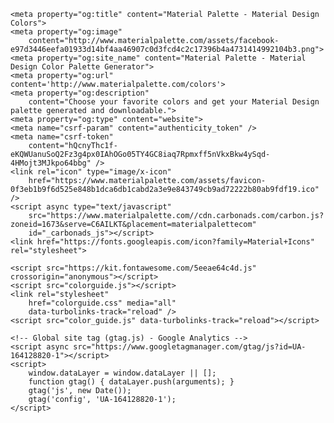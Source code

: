 <!DOCTYPE html>
<html>

<head>
    <title>Material Design Colors - Material Palette</title>
    <meta charset="utf-8">
    <meta http-equiv="Content-type" content="text/html; charset=UTF-8">
    <meta name="viewport" content="width=device-width, initial-scale=1.0">
    <meta name="description"
        content="Choose your favorite colors and get your Material Design palette generated and downloadable.">

    <meta property="og:title" content="Material Palette - Material Design Colors">
    <meta property="og:image"
        content="http://www.materialpalette.com/assets/facebook-e97d3446eefa01933d14bf4aa46907c0d3fcd4c2c17396b4a4731414992104b3.png">
    <meta property="og:site_name" content="Material Palette - Material Design Color Palette Generator">
    <meta property="og:url" content='http://www.materialpalette.com/colors'>
    <meta property="og:description"
        content="Choose your favorite colors and get your Material Design palette generated and downloadable.">
    <meta property="og:type" content="website">
    <meta name="csrf-param" content="authenticity_token" />
    <meta name="csrf-token"
        content="hQcnyThc1f-eKQWUanuSoQ2Fz3g4px0IAhOGo05TY4GC8iaq7Rpmxff5nVkxBkw4ySqd-4HMojt3MJkpo64bbg" />
    <link rel="icon" type="image/x-icon"
        href="https://www.materialpalette.com/assets/favicon-0f3eb1b9f6d525e848b1dca6db1cabd2a3e9e843749cb9ad72222b80ab9fdf19.ico" />
    <script async type="text/javascript"
        src="https://www.materialpalette.com//cdn.carbonads.com/carbon.js?zoneid=1673&serve=C6AILKT&placement=materialpalettecom"
        id="_carbonads_js"></script>
    <link href="https://fonts.googleapis.com/icon?family=Material+Icons" rel="stylesheet">

    <script src="https://kit.fontawesome.com/5eeae64c4d.js" crossorigin="anonymous"></script>
    <script src="colorguide.js"></script>
    <link rel="stylesheet"
        href="colorguide.css" media="all"
        data-turbolinks-track="reload" />
    <script src="color_guide.js" data-turbolinks-track="reload"></script>

    <!-- Global site tag (gtag.js) - Google Analytics -->
    <script async src="https://www.googletagmanager.com/gtag/js?id=UA-164128820-1"></script>
    <script>
        window.dataLayer = window.dataLayer || [];
        function gtag() { dataLayer.push(arguments); }
        gtag('js', new Date());
        gtag('config', 'UA-164128820-1');
    </script>
</head>

<body>
    <style>
        .palette-share__menu li.active a,
        .palette-share__menu li:hover a {
            background: #81c784;

        }
    </style>
    <div class="palette-menu clearfix">
        <h1>
            <a href="/">
                <span style="color: #81c784">material design</span> <span style="color: #ffd54f">colors</span>
            </a>
        </h1>
        <div class="palette-share__menu">
            <ul>
                <li class="">
                    <a href="/">palettes</a>
                </li>
                <li class="">
                    <a href="/icons">icons</a>
                </li>
                <li class="active">
                    <a href="/colors">colors</a>
                </li>
            </ul>
        </div>
        <div class="right-section">
            <a class="uplabs-link" href="https://www.uplabs.com/" target="_blank">
                <div class="tada animated">
                    <img id="uplabs-logo" src="/img/uplabs.jpg" alt="uplabs-logo" />
                    <span>More awesome designs on UpLabs</span>
                    <i class="fas fa-arrow-right"></i>
                </div>
            </a>
            <a class="shecodes-link" href="https://www.shecodes.io/" target="_blank">
                <div class="tada animated">
                    <img src="/img/shecodes.png" alt="shecodes-logo" />
                    <span>Learn to code with SheCodes</span>

                    <i class="fas fa-arrow-right"></i>
                </div>
            </a>
        </div>
    </div>
   
    <div class="content">
        <div class="colors">
            <div data-react-class="Colors"
                data-react-props="{&quot;colors&quot;:[{&quot;name&quot;:&quot;red&quot;,&quot;key&quot;:&quot;red&quot;,&quot;android&quot;:&quot;red&quot;,&quot;default&quot;:{&quot;strength&quot;:500,&quot;hex&quot;:&quot;#f44336&quot;,&quot;contrast&quot;:&quot;white&quot;},&quot;shades&quot;:[{&quot;strength&quot;:50,&quot;hex&quot;:&quot;#ffebee&quot;,&quot;contrast&quot;:&quot;black&quot;},{&quot;strength&quot;:100,&quot;hex&quot;:&quot;#ffcdd2&quot;,&quot;contrast&quot;:&quot;black&quot;},{&quot;strength&quot;:200,&quot;hex&quot;:&quot;#ef9a9a&quot;,&quot;contrast&quot;:&quot;black&quot;},{&quot;strength&quot;:300,&quot;hex&quot;:&quot;#e57373&quot;,&quot;contrast&quot;:&quot;black&quot;},{&quot;strength&quot;:400,&quot;hex&quot;:&quot;#ef5350&quot;,&quot;contrast&quot;:&quot;black&quot;},{&quot;strength&quot;:500,&quot;hex&quot;:&quot;#f44336&quot;,&quot;contrast&quot;:&quot;white&quot;},{&quot;strength&quot;:600,&quot;hex&quot;:&quot;#e53935&quot;,&quot;contrast&quot;:&quot;white&quot;},{&quot;strength&quot;:700,&quot;hex&quot;:&quot;#d32f2f&quot;,&quot;contrast&quot;:&quot;white&quot;},{&quot;strength&quot;:800,&quot;hex&quot;:&quot;#c62828&quot;,&quot;contrast&quot;:&quot;white&quot;},{&quot;strength&quot;:900,&quot;hex&quot;:&quot;#b71c1c&quot;,&quot;contrast&quot;:&quot;white&quot;},{&quot;strength&quot;:&quot;A100&quot;,&quot;hex&quot;:&quot;#ff8a80&quot;,&quot;contrast&quot;:&quot;black&quot;},{&quot;strength&quot;:&quot;A200&quot;,&quot;hex&quot;:&quot;#ff5252&quot;,&quot;contrast&quot;:&quot;white&quot;},{&quot;strength&quot;:&quot;A400&quot;,&quot;hex&quot;:&quot;#ff1744&quot;,&quot;contrast&quot;:&quot;white&quot;},{&quot;strength&quot;:&quot;A700&quot;,&quot;hex&quot;:&quot;#d50000&quot;,&quot;contrast&quot;:&quot;white&quot;}]},{&quot;name&quot;:&quot;pink&quot;,&quot;key&quot;:&quot;pink&quot;,&quot;android&quot;:&quot;pink&quot;,&quot;default&quot;:{&quot;strength&quot;:500,&quot;hex&quot;:&quot;#e91e63&quot;,&quot;contrast&quot;:&quot;white&quot;},&quot;shades&quot;:[{&quot;strength&quot;:50,&quot;hex&quot;:&quot;#fce4ec&quot;,&quot;contrast&quot;:&quot;black&quot;},{&quot;strength&quot;:100,&quot;hex&quot;:&quot;#f8bbd0&quot;,&quot;contrast&quot;:&quot;black&quot;},{&quot;strength&quot;:200,&quot;hex&quot;:&quot;#f48fb1&quot;,&quot;contrast&quot;:&quot;black&quot;},{&quot;strength&quot;:300,&quot;hex&quot;:&quot;#f06292&quot;,&quot;contrast&quot;:&quot;black&quot;},{&quot;strength&quot;:400,&quot;hex&quot;:&quot;#ec407a&quot;,&quot;contrast&quot;:&quot;black&quot;},{&quot;strength&quot;:500,&quot;hex&quot;:&quot;#e91e63&quot;,&quot;contrast&quot;:&quot;white&quot;},{&quot;strength&quot;:600,&quot;hex&quot;:&quot;#d81b60&quot;,&quot;contrast&quot;:&quot;white&quot;},{&quot;strength&quot;:700,&quot;hex&quot;:&quot;#c2185b&quot;,&quot;contrast&quot;:&quot;white&quot;},{&quot;strength&quot;:800,&quot;hex&quot;:&quot;#ad1457&quot;,&quot;contrast&quot;:&quot;white&quot;},{&quot;strength&quot;:900,&quot;hex&quot;:&quot;#880e4f&quot;,&quot;contrast&quot;:&quot;white&quot;},{&quot;strength&quot;:&quot;A100&quot;,&quot;hex&quot;:&quot;#ff80ab&quot;,&quot;contrast&quot;:&quot;black&quot;},{&quot;strength&quot;:&quot;A200&quot;,&quot;hex&quot;:&quot;#ff4081&quot;,&quot;contrast&quot;:&quot;white&quot;},{&quot;strength&quot;:&quot;A400&quot;,&quot;hex&quot;:&quot;#f50057&quot;,&quot;contrast&quot;:&quot;white&quot;},{&quot;strength&quot;:&quot;A700&quot;,&quot;hex&quot;:&quot;#c51162&quot;,&quot;contrast&quot;:&quot;white&quot;}]},{&quot;name&quot;:&quot;purple&quot;,&quot;key&quot;:&quot;purple&quot;,&quot;android&quot;:&quot;purple&quot;,&quot;default&quot;:{&quot;strength&quot;:500,&quot;hex&quot;:&quot;#9c27b0&quot;,&quot;contrast&quot;:&quot;white&quot;},&quot;shades&quot;:[{&quot;strength&quot;:50,&quot;hex&quot;:&quot;#f3e5f5&quot;,&quot;contrast&quot;:&quot;black&quot;},{&quot;strength&quot;:100,&quot;hex&quot;:&quot;#e1bee7&quot;,&quot;contrast&quot;:&quot;black&quot;},{&quot;strength&quot;:200,&quot;hex&quot;:&quot;#ce93d8&quot;,&quot;contrast&quot;:&quot;black&quot;},{&quot;strength&quot;:300,&quot;hex&quot;:&quot;#ba68c8&quot;,&quot;contrast&quot;:&quot;white&quot;},{&quot;strength&quot;:400,&quot;hex&quot;:&quot;#ab47bc&quot;,&quot;contrast&quot;:&quot;white&quot;},{&quot;strength&quot;:500,&quot;hex&quot;:&quot;#9c27b0&quot;,&quot;contrast&quot;:&quot;white&quot;},{&quot;strength&quot;:600,&quot;hex&quot;:&quot;#8e24aa&quot;,&quot;contrast&quot;:&quot;white&quot;},{&quot;strength&quot;:700,&quot;hex&quot;:&quot;#7b1fa2&quot;,&quot;contrast&quot;:&quot;white&quot;},{&quot;strength&quot;:800,&quot;hex&quot;:&quot;#6a1b9a&quot;,&quot;contrast&quot;:&quot;white&quot;},{&quot;strength&quot;:900,&quot;hex&quot;:&quot;#4a148c&quot;,&quot;contrast&quot;:&quot;white&quot;},{&quot;strength&quot;:&quot;A100&quot;,&quot;hex&quot;:&quot;#ea80fc&quot;,&quot;contrast&quot;:&quot;black&quot;},{&quot;strength&quot;:&quot;A200&quot;,&quot;hex&quot;:&quot;#e040fb&quot;,&quot;contrast&quot;:&quot;white&quot;},{&quot;strength&quot;:&quot;A400&quot;,&quot;hex&quot;:&quot;#d500f9&quot;,&quot;contrast&quot;:&quot;white&quot;},{&quot;strength&quot;:&quot;A700&quot;,&quot;hex&quot;:&quot;#aa00ff&quot;,&quot;contrast&quot;:&quot;white&quot;}]},{&quot;name&quot;:&quot;deep purple&quot;,&quot;key&quot;:&quot;deep-purple&quot;,&quot;android&quot;:&quot;deep_purple&quot;,&quot;default&quot;:{&quot;strength&quot;:500,&quot;hex&quot;:&quot;#673ab7&quot;,&quot;contrast&quot;:&quot;white&quot;},&quot;shades&quot;:[{&quot;strength&quot;:50,&quot;hex&quot;:&quot;#ede7f6&quot;,&quot;contrast&quot;:&quot;black&quot;},{&quot;strength&quot;:100,&quot;hex&quot;:&quot;#d1c4e9&quot;,&quot;contrast&quot;:&quot;black&quot;},{&quot;strength&quot;:200,&quot;hex&quot;:&quot;#b39ddb&quot;,&quot;contrast&quot;:&quot;black&quot;},{&quot;strength&quot;:300,&quot;hex&quot;:&quot;#9575cd&quot;,&quot;contrast&quot;:&quot;white&quot;},{&quot;strength&quot;:400,&quot;hex&quot;:&quot;#7e57c2&quot;,&quot;contrast&quot;:&quot;white&quot;},{&quot;strength&quot;:500,&quot;hex&quot;:&quot;#673ab7&quot;,&quot;contrast&quot;:&quot;white&quot;},{&quot;strength&quot;:600,&quot;hex&quot;:&quot;#5e35b1&quot;,&quot;contrast&quot;:&quot;white&quot;},{&quot;strength&quot;:700,&quot;hex&quot;:&quot;#512da8&quot;,&quot;contrast&quot;:&quot;white&quot;},{&quot;strength&quot;:800,&quot;hex&quot;:&quot;#4527a0&quot;,&quot;contrast&quot;:&quot;white&quot;},{&quot;strength&quot;:900,&quot;hex&quot;:&quot;#311b92&quot;,&quot;contrast&quot;:&quot;white&quot;},{&quot;strength&quot;:&quot;A100&quot;,&quot;hex&quot;:&quot;#b388ff&quot;,&quot;contrast&quot;:&quot;black&quot;},{&quot;strength&quot;:&quot;A200&quot;,&quot;hex&quot;:&quot;#7c4dff&quot;,&quot;contrast&quot;:&quot;white&quot;},{&quot;strength&quot;:&quot;A400&quot;,&quot;hex&quot;:&quot;#651fff&quot;,&quot;contrast&quot;:&quot;white&quot;},{&quot;strength&quot;:&quot;A700&quot;,&quot;hex&quot;:&quot;#6200ea&quot;,&quot;contrast&quot;:&quot;white&quot;}]},{&quot;name&quot;:&quot;indigo&quot;,&quot;key&quot;:&quot;indigo&quot;,&quot;android&quot;:&quot;indigo&quot;,&quot;default&quot;:{&quot;strength&quot;:500,&quot;hex&quot;:&quot;#3f51b5&quot;,&quot;contrast&quot;:&quot;white&quot;},&quot;shades&quot;:[{&quot;strength&quot;:50,&quot;hex&quot;:&quot;#e8eaf6&quot;,&quot;contrast&quot;:&quot;black&quot;},{&quot;strength&quot;:100,&quot;hex&quot;:&quot;#c5cae9&quot;,&quot;contrast&quot;:&quot;black&quot;},{&quot;strength&quot;:200,&quot;hex&quot;:&quot;#9fa8da&quot;,&quot;contrast&quot;:&quot;black&quot;},{&quot;strength&quot;:300,&quot;hex&quot;:&quot;#7986cb&quot;,&quot;contrast&quot;:&quot;white&quot;},{&quot;strength&quot;:400,&quot;hex&quot;:&quot;#5c6bc0&quot;,&quot;contrast&quot;:&quot;white&quot;},{&quot;strength&quot;:500,&quot;hex&quot;:&quot;#3f51b5&quot;,&quot;contrast&quot;:&quot;white&quot;},{&quot;strength&quot;:600,&quot;hex&quot;:&quot;#3949ab&quot;,&quot;contrast&quot;:&quot;white&quot;},{&quot;strength&quot;:700,&quot;hex&quot;:&quot;#303f9f&quot;,&quot;contrast&quot;:&quot;white&quot;},{&quot;strength&quot;:800,&quot;hex&quot;:&quot;#283593&quot;,&quot;contrast&quot;:&quot;white&quot;},{&quot;strength&quot;:900,&quot;hex&quot;:&quot;#1a237e&quot;,&quot;contrast&quot;:&quot;white&quot;},{&quot;strength&quot;:&quot;A100&quot;,&quot;hex&quot;:&quot;#8c9eff&quot;,&quot;contrast&quot;:&quot;black&quot;},{&quot;strength&quot;:&quot;A200&quot;,&quot;hex&quot;:&quot;#536dfe&quot;,&quot;contrast&quot;:&quot;white&quot;},{&quot;strength&quot;:&quot;A400&quot;,&quot;hex&quot;:&quot;#3d5afe&quot;,&quot;contrast&quot;:&quot;white&quot;},{&quot;strength&quot;:&quot;A700&quot;,&quot;hex&quot;:&quot;#304ffe&quot;,&quot;contrast&quot;:&quot;white&quot;}]},{&quot;name&quot;:&quot;blue&quot;,&quot;key&quot;:&quot;blue&quot;,&quot;android&quot;:&quot;blue&quot;,&quot;default&quot;:{&quot;strength&quot;:500,&quot;hex&quot;:&quot;#2196f3&quot;,&quot;contrast&quot;:&quot;white&quot;},&quot;shades&quot;:[{&quot;strength&quot;:50,&quot;hex&quot;:&quot;#e3f2fd&quot;,&quot;contrast&quot;:&quot;black&quot;},{&quot;strength&quot;:100,&quot;hex&quot;:&quot;#bbdefb&quot;,&quot;contrast&quot;:&quot;black&quot;},{&quot;strength&quot;:200,&quot;hex&quot;:&quot;#90caf9&quot;,&quot;contrast&quot;:&quot;black&quot;},{&quot;strength&quot;:300,&quot;hex&quot;:&quot;#64b5f6&quot;,&quot;contrast&quot;:&quot;black&quot;},{&quot;strength&quot;:400,&quot;hex&quot;:&quot;#42a5f5&quot;,&quot;contrast&quot;:&quot;black&quot;},{&quot;strength&quot;:500,&quot;hex&quot;:&quot;#2196f3&quot;,&quot;contrast&quot;:&quot;white&quot;},{&quot;strength&quot;:600,&quot;hex&quot;:&quot;#1e88e5&quot;,&quot;contrast&quot;:&quot;white&quot;},{&quot;strength&quot;:700,&quot;hex&quot;:&quot;#1976d2&quot;,&quot;contrast&quot;:&quot;white&quot;},{&quot;strength&quot;:800,&quot;hex&quot;:&quot;#1565c0&quot;,&quot;contrast&quot;:&quot;white&quot;},{&quot;strength&quot;:900,&quot;hex&quot;:&quot;#0d47a1&quot;,&quot;contrast&quot;:&quot;white&quot;},{&quot;strength&quot;:&quot;A100&quot;,&quot;hex&quot;:&quot;#82b1ff&quot;,&quot;contrast&quot;:&quot;black&quot;},{&quot;strength&quot;:&quot;A200&quot;,&quot;hex&quot;:&quot;#448aff&quot;,&quot;contrast&quot;:&quot;white&quot;},{&quot;strength&quot;:&quot;A400&quot;,&quot;hex&quot;:&quot;#2979ff&quot;,&quot;contrast&quot;:&quot;white&quot;},{&quot;strength&quot;:&quot;A700&quot;,&quot;hex&quot;:&quot;#2962ff&quot;,&quot;contrast&quot;:&quot;white&quot;}]},{&quot;name&quot;:&quot;light blue&quot;,&quot;key&quot;:&quot;light-blue&quot;,&quot;android&quot;:&quot;light_blue&quot;,&quot;default&quot;:{&quot;strength&quot;:500,&quot;hex&quot;:&quot;#03a9f4&quot;,&quot;contrast&quot;:&quot;white&quot;},&quot;shades&quot;:[{&quot;strength&quot;:50,&quot;hex&quot;:&quot;#e1f5fe&quot;,&quot;contrast&quot;:&quot;black&quot;},{&quot;strength&quot;:100,&quot;hex&quot;:&quot;#b3e5fc&quot;,&quot;contrast&quot;:&quot;black&quot;},{&quot;strength&quot;:200,&quot;hex&quot;:&quot;#81d4fa&quot;,&quot;contrast&quot;:&quot;black&quot;},{&quot;strength&quot;:300,&quot;hex&quot;:&quot;#4fc3f7&quot;,&quot;contrast&quot;:&quot;black&quot;},{&quot;strength&quot;:400,&quot;hex&quot;:&quot;#29b6f6&quot;,&quot;contrast&quot;:&quot;black&quot;},{&quot;strength&quot;:500,&quot;hex&quot;:&quot;#03a9f4&quot;,&quot;contrast&quot;:&quot;white&quot;},{&quot;strength&quot;:600,&quot;hex&quot;:&quot;#039be5&quot;,&quot;contrast&quot;:&quot;white&quot;},{&quot;strength&quot;:700,&quot;hex&quot;:&quot;#0288d1&quot;,&quot;contrast&quot;:&quot;white&quot;},{&quot;strength&quot;:800,&quot;hex&quot;:&quot;#0277bd&quot;,&quot;contrast&quot;:&quot;white&quot;},{&quot;strength&quot;:900,&quot;hex&quot;:&quot;#01579b&quot;,&quot;contrast&quot;:&quot;white&quot;},{&quot;strength&quot;:&quot;A100&quot;,&quot;hex&quot;:&quot;#80d8ff&quot;,&quot;contrast&quot;:&quot;black&quot;},{&quot;strength&quot;:&quot;A200&quot;,&quot;hex&quot;:&quot;#40c4ff&quot;,&quot;contrast&quot;:&quot;black&quot;},{&quot;strength&quot;:&quot;A400&quot;,&quot;hex&quot;:&quot;#00b0ff&quot;,&quot;contrast&quot;:&quot;black&quot;},{&quot;strength&quot;:&quot;A700&quot;,&quot;hex&quot;:&quot;#0091ea&quot;,&quot;contrast&quot;:&quot;white&quot;}]},{&quot;name&quot;:&quot;cyan&quot;,&quot;key&quot;:&quot;cyan&quot;,&quot;android&quot;:&quot;cyan&quot;,&quot;default&quot;:{&quot;strength&quot;:500,&quot;hex&quot;:&quot;#00bcd4&quot;,&quot;contrast&quot;:&quot;white&quot;},&quot;shades&quot;:[{&quot;strength&quot;:50,&quot;hex&quot;:&quot;#e0f7fa&quot;,&quot;contrast&quot;:&quot;black&quot;},{&quot;strength&quot;:100,&quot;hex&quot;:&quot;#b2ebf2&quot;,&quot;contrast&quot;:&quot;black&quot;},{&quot;strength&quot;:200,&quot;hex&quot;:&quot;#80deea&quot;,&quot;contrast&quot;:&quot;black&quot;},{&quot;strength&quot;:300,&quot;hex&quot;:&quot;#4dd0e1&quot;,&quot;contrast&quot;:&quot;black&quot;},{&quot;strength&quot;:400,&quot;hex&quot;:&quot;#26c6da&quot;,&quot;contrast&quot;:&quot;black&quot;},{&quot;strength&quot;:500,&quot;hex&quot;:&quot;#00bcd4&quot;,&quot;contrast&quot;:&quot;white&quot;},{&quot;strength&quot;:600,&quot;hex&quot;:&quot;#00acc1&quot;,&quot;contrast&quot;:&quot;white&quot;},{&quot;strength&quot;:700,&quot;hex&quot;:&quot;#0097a7&quot;,&quot;contrast&quot;:&quot;white&quot;},{&quot;strength&quot;:800,&quot;hex&quot;:&quot;#00838f&quot;,&quot;contrast&quot;:&quot;white&quot;},{&quot;strength&quot;:900,&quot;hex&quot;:&quot;#006064&quot;,&quot;contrast&quot;:&quot;white&quot;},{&quot;strength&quot;:&quot;A100&quot;,&quot;hex&quot;:&quot;#84ffff&quot;,&quot;contrast&quot;:&quot;black&quot;},{&quot;strength&quot;:&quot;A200&quot;,&quot;hex&quot;:&quot;#18ffff&quot;,&quot;contrast&quot;:&quot;black&quot;},{&quot;strength&quot;:&quot;A400&quot;,&quot;hex&quot;:&quot;#00e5ff&quot;,&quot;contrast&quot;:&quot;black&quot;},{&quot;strength&quot;:&quot;A700&quot;,&quot;hex&quot;:&quot;#00b8d4&quot;,&quot;contrast&quot;:&quot;black&quot;}]},{&quot;name&quot;:&quot;teal&quot;,&quot;key&quot;:&quot;teal&quot;,&quot;android&quot;:&quot;teal&quot;,&quot;default&quot;:{&quot;strength&quot;:500,&quot;hex&quot;:&quot;#009688&quot;,&quot;contrast&quot;:&quot;white&quot;},&quot;shades&quot;:[{&quot;strength&quot;:50,&quot;hex&quot;:&quot;#e0f2f1&quot;,&quot;contrast&quot;:&quot;black&quot;},{&quot;strength&quot;:100,&quot;hex&quot;:&quot;#b2dfdb&quot;,&quot;contrast&quot;:&quot;black&quot;},{&quot;strength&quot;:200,&quot;hex&quot;:&quot;#80cbc4&quot;,&quot;contrast&quot;:&quot;black&quot;},{&quot;strength&quot;:300,&quot;hex&quot;:&quot;#4db6ac&quot;,&quot;contrast&quot;:&quot;black&quot;},{&quot;strength&quot;:400,&quot;hex&quot;:&quot;#26a69a&quot;,&quot;contrast&quot;:&quot;black&quot;},{&quot;strength&quot;:500,&quot;hex&quot;:&quot;#009688&quot;,&quot;contrast&quot;:&quot;white&quot;},{&quot;strength&quot;:600,&quot;hex&quot;:&quot;#00897b&quot;,&quot;contrast&quot;:&quot;white&quot;},{&quot;strength&quot;:700,&quot;hex&quot;:&quot;#00796b&quot;,&quot;contrast&quot;:&quot;white&quot;},{&quot;strength&quot;:800,&quot;hex&quot;:&quot;#00695c&quot;,&quot;contrast&quot;:&quot;white&quot;},{&quot;strength&quot;:900,&quot;hex&quot;:&quot;#004d40&quot;,&quot;contrast&quot;:&quot;white&quot;},{&quot;strength&quot;:&quot;A100&quot;,&quot;hex&quot;:&quot;#a7ffeb&quot;,&quot;contrast&quot;:&quot;black&quot;},{&quot;strength&quot;:&quot;A200&quot;,&quot;hex&quot;:&quot;#64ffda&quot;,&quot;contrast&quot;:&quot;black&quot;},{&quot;strength&quot;:&quot;A400&quot;,&quot;hex&quot;:&quot;#1de9b6&quot;,&quot;contrast&quot;:&quot;black&quot;},{&quot;strength&quot;:&quot;A700&quot;,&quot;hex&quot;:&quot;#00bfa5&quot;,&quot;contrast&quot;:&quot;black&quot;}]},{&quot;name&quot;:&quot;green&quot;,&quot;key&quot;:&quot;green&quot;,&quot;android&quot;:&quot;green&quot;,&quot;default&quot;:{&quot;strength&quot;:500,&quot;hex&quot;:&quot;#4caf50&quot;,&quot;contrast&quot;:&quot;white&quot;},&quot;shades&quot;:[{&quot;strength&quot;:50,&quot;hex&quot;:&quot;#e8f5e9&quot;,&quot;contrast&quot;:&quot;black&quot;},{&quot;strength&quot;:100,&quot;hex&quot;:&quot;#c8e6c9&quot;,&quot;contrast&quot;:&quot;black&quot;},{&quot;strength&quot;:200,&quot;hex&quot;:&quot;#a5d6a7&quot;,&quot;contrast&quot;:&quot;black&quot;},{&quot;strength&quot;:300,&quot;hex&quot;:&quot;#81c784&quot;,&quot;contrast&quot;:&quot;black&quot;},{&quot;strength&quot;:400,&quot;hex&quot;:&quot;#66bb6a&quot;,&quot;contrast&quot;:&quot;black&quot;},{&quot;strength&quot;:500,&quot;hex&quot;:&quot;#4caf50&quot;,&quot;contrast&quot;:&quot;white&quot;},{&quot;strength&quot;:600,&quot;hex&quot;:&quot;#43a047&quot;,&quot;contrast&quot;:&quot;white&quot;},{&quot;strength&quot;:700,&quot;hex&quot;:&quot;#388e3c&quot;,&quot;contrast&quot;:&quot;white&quot;},{&quot;strength&quot;:800,&quot;hex&quot;:&quot;#2e7d32&quot;,&quot;contrast&quot;:&quot;white&quot;},{&quot;strength&quot;:900,&quot;hex&quot;:&quot;#1b5e20&quot;,&quot;contrast&quot;:&quot;white&quot;},{&quot;strength&quot;:&quot;A100&quot;,&quot;hex&quot;:&quot;#b9f6ca&quot;,&quot;contrast&quot;:&quot;black&quot;},{&quot;strength&quot;:&quot;A200&quot;,&quot;hex&quot;:&quot;#69f0ae&quot;,&quot;contrast&quot;:&quot;black&quot;},{&quot;strength&quot;:&quot;A400&quot;,&quot;hex&quot;:&quot;#00e676&quot;,&quot;contrast&quot;:&quot;black&quot;},{&quot;strength&quot;:&quot;A700&quot;,&quot;hex&quot;:&quot;#00c853&quot;,&quot;contrast&quot;:&quot;black&quot;}]},{&quot;name&quot;:&quot;light green&quot;,&quot;key&quot;:&quot;light-green&quot;,&quot;android&quot;:&quot;light_green&quot;,&quot;default&quot;:{&quot;strength&quot;:500,&quot;hex&quot;:&quot;#8bc34a&quot;,&quot;contrast&quot;:&quot;black&quot;},&quot;shades&quot;:[{&quot;strength&quot;:50,&quot;hex&quot;:&quot;#f1f8e9&quot;,&quot;contrast&quot;:&quot;black&quot;},{&quot;strength&quot;:100,&quot;hex&quot;:&quot;#dcedc8&quot;,&quot;contrast&quot;:&quot;black&quot;},{&quot;strength&quot;:200,&quot;hex&quot;:&quot;#c5e1a5&quot;,&quot;contrast&quot;:&quot;black&quot;},{&quot;strength&quot;:300,&quot;hex&quot;:&quot;#aed581&quot;,&quot;contrast&quot;:&quot;black&quot;},{&quot;strength&quot;:400,&quot;hex&quot;:&quot;#9ccc65&quot;,&quot;contrast&quot;:&quot;black&quot;},{&quot;strength&quot;:500,&quot;hex&quot;:&quot;#8bc34a&quot;,&quot;contrast&quot;:&quot;black&quot;},{&quot;strength&quot;:600,&quot;hex&quot;:&quot;#7cb342&quot;,&quot;contrast&quot;:&quot;black&quot;},{&quot;strength&quot;:700,&quot;hex&quot;:&quot;#689f38&quot;,&quot;contrast&quot;:&quot;black&quot;},{&quot;strength&quot;:800,&quot;hex&quot;:&quot;#558b2f&quot;,&quot;contrast&quot;:&quot;white&quot;},{&quot;strength&quot;:900,&quot;hex&quot;:&quot;#33691e&quot;,&quot;contrast&quot;:&quot;white&quot;},{&quot;strength&quot;:&quot;A100&quot;,&quot;hex&quot;:&quot;#ccff90&quot;,&quot;contrast&quot;:&quot;black&quot;},{&quot;strength&quot;:&quot;A200&quot;,&quot;hex&quot;:&quot;#b2ff59&quot;,&quot;contrast&quot;:&quot;black&quot;},{&quot;strength&quot;:&quot;A400&quot;,&quot;hex&quot;:&quot;#76ff03&quot;,&quot;contrast&quot;:&quot;black&quot;},{&quot;strength&quot;:&quot;A700&quot;,&quot;hex&quot;:&quot;#64dd17&quot;,&quot;contrast&quot;:&quot;black&quot;}]},{&quot;name&quot;:&quot;lime&quot;,&quot;key&quot;:&quot;lime&quot;,&quot;android&quot;:&quot;lime&quot;,&quot;default&quot;:{&quot;strength&quot;:500,&quot;hex&quot;:&quot;#cddc39&quot;,&quot;contrast&quot;:&quot;black&quot;},&quot;shades&quot;:[{&quot;strength&quot;:50,&quot;hex&quot;:&quot;#f9fbe7&quot;,&quot;contrast&quot;:&quot;black&quot;},{&quot;strength&quot;:100,&quot;hex&quot;:&quot;#f0f4c3&quot;,&quot;contrast&quot;:&quot;black&quot;},{&quot;strength&quot;:200,&quot;hex&quot;:&quot;#e6ee9c&quot;,&quot;contrast&quot;:&quot;black&quot;},{&quot;strength&quot;:300,&quot;hex&quot;:&quot;#dce775&quot;,&quot;contrast&quot;:&quot;black&quot;},{&quot;strength&quot;:400,&quot;hex&quot;:&quot;#d4e157&quot;,&quot;contrast&quot;:&quot;black&quot;},{&quot;strength&quot;:500,&quot;hex&quot;:&quot;#cddc39&quot;,&quot;contrast&quot;:&quot;black&quot;},{&quot;strength&quot;:600,&quot;hex&quot;:&quot;#c0ca33&quot;,&quot;contrast&quot;:&quot;black&quot;},{&quot;strength&quot;:700,&quot;hex&quot;:&quot;#afb42b&quot;,&quot;contrast&quot;:&quot;black&quot;},{&quot;strength&quot;:800,&quot;hex&quot;:&quot;#9e9d24&quot;,&quot;contrast&quot;:&quot;black&quot;},{&quot;strength&quot;:900,&quot;hex&quot;:&quot;#827717&quot;,&quot;contrast&quot;:&quot;white&quot;},{&quot;strength&quot;:&quot;A100&quot;,&quot;hex&quot;:&quot;#f4ff81&quot;,&quot;contrast&quot;:&quot;black&quot;},{&quot;strength&quot;:&quot;A200&quot;,&quot;hex&quot;:&quot;#eeff41&quot;,&quot;contrast&quot;:&quot;black&quot;},{&quot;strength&quot;:&quot;A400&quot;,&quot;hex&quot;:&quot;#c6ff00&quot;,&quot;contrast&quot;:&quot;black&quot;},{&quot;strength&quot;:&quot;A700&quot;,&quot;hex&quot;:&quot;#aeea00&quot;,&quot;contrast&quot;:&quot;black&quot;}]},{&quot;name&quot;:&quot;yellow&quot;,&quot;key&quot;:&quot;yellow&quot;,&quot;android&quot;:&quot;yellow&quot;,&quot;default&quot;:{&quot;strength&quot;:500,&quot;hex&quot;:&quot;#ffeb3b&quot;,&quot;contrast&quot;:&quot;black&quot;},&quot;shades&quot;:[{&quot;strength&quot;:50,&quot;hex&quot;:&quot;#fffde7&quot;,&quot;contrast&quot;:&quot;black&quot;},{&quot;strength&quot;:100,&quot;hex&quot;:&quot;#fff9c4&quot;,&quot;contrast&quot;:&quot;black&quot;},{&quot;strength&quot;:200,&quot;hex&quot;:&quot;#fff59d&quot;,&quot;contrast&quot;:&quot;black&quot;},{&quot;strength&quot;:300,&quot;hex&quot;:&quot;#fff176&quot;,&quot;contrast&quot;:&quot;black&quot;},{&quot;strength&quot;:400,&quot;hex&quot;:&quot;#ffee58&quot;,&quot;contrast&quot;:&quot;black&quot;},{&quot;strength&quot;:500,&quot;hex&quot;:&quot;#ffeb3b&quot;,&quot;contrast&quot;:&quot;black&quot;},{&quot;strength&quot;:600,&quot;hex&quot;:&quot;#fdd835&quot;,&quot;contrast&quot;:&quot;black&quot;},{&quot;strength&quot;:700,&quot;hex&quot;:&quot;#fbc02d&quot;,&quot;contrast&quot;:&quot;black&quot;},{&quot;strength&quot;:800,&quot;hex&quot;:&quot;#f9a825&quot;,&quot;contrast&quot;:&quot;black&quot;},{&quot;strength&quot;:900,&quot;hex&quot;:&quot;#f57f17&quot;,&quot;contrast&quot;:&quot;black&quot;},{&quot;strength&quot;:&quot;A100&quot;,&quot;hex&quot;:&quot;#ffff8d&quot;,&quot;contrast&quot;:&quot;black&quot;},{&quot;strength&quot;:&quot;A200&quot;,&quot;hex&quot;:&quot;#ffff00&quot;,&quot;contrast&quot;:&quot;black&quot;},{&quot;strength&quot;:&quot;A400&quot;,&quot;hex&quot;:&quot;#ffea00&quot;,&quot;contrast&quot;:&quot;black&quot;},{&quot;strength&quot;:&quot;A700&quot;,&quot;hex&quot;:&quot;#ffd600&quot;,&quot;contrast&quot;:&quot;black&quot;}]},{&quot;name&quot;:&quot;amber&quot;,&quot;key&quot;:&quot;amber&quot;,&quot;android&quot;:&quot;amber&quot;,&quot;default&quot;:{&quot;strength&quot;:500,&quot;hex&quot;:&quot;#ffc107&quot;,&quot;contrast&quot;:&quot;black&quot;},&quot;shades&quot;:[{&quot;strength&quot;:50,&quot;hex&quot;:&quot;#fff8e1&quot;,&quot;contrast&quot;:&quot;black&quot;},{&quot;strength&quot;:100,&quot;hex&quot;:&quot;#ffecb3&quot;,&quot;contrast&quot;:&quot;black&quot;},{&quot;strength&quot;:200,&quot;hex&quot;:&quot;#ffe082&quot;,&quot;contrast&quot;:&quot;black&quot;},{&quot;strength&quot;:300,&quot;hex&quot;:&quot;#ffd54f&quot;,&quot;contrast&quot;:&quot;black&quot;},{&quot;strength&quot;:400,&quot;hex&quot;:&quot;#ffca28&quot;,&quot;contrast&quot;:&quot;black&quot;},{&quot;strength&quot;:500,&quot;hex&quot;:&quot;#ffc107&quot;,&quot;contrast&quot;:&quot;black&quot;},{&quot;strength&quot;:600,&quot;hex&quot;:&quot;#ffb300&quot;,&quot;contrast&quot;:&quot;black&quot;},{&quot;strength&quot;:700,&quot;hex&quot;:&quot;#ffa000&quot;,&quot;contrast&quot;:&quot;black&quot;},{&quot;strength&quot;:800,&quot;hex&quot;:&quot;#ff8f00&quot;,&quot;contrast&quot;:&quot;black&quot;},{&quot;strength&quot;:900,&quot;hex&quot;:&quot;#ff6f00&quot;,&quot;contrast&quot;:&quot;black&quot;},{&quot;strength&quot;:&quot;A100&quot;,&quot;hex&quot;:&quot;#ffe57f&quot;,&quot;contrast&quot;:&quot;black&quot;},{&quot;strength&quot;:&quot;A200&quot;,&quot;hex&quot;:&quot;#ffd740&quot;,&quot;contrast&quot;:&quot;black&quot;},{&quot;strength&quot;:&quot;A400&quot;,&quot;hex&quot;:&quot;#ffc400&quot;,&quot;contrast&quot;:&quot;black&quot;},{&quot;strength&quot;:&quot;A700&quot;,&quot;hex&quot;:&quot;#ffab00&quot;,&quot;contrast&quot;:&quot;black&quot;}]},{&quot;name&quot;:&quot;orange&quot;,&quot;key&quot;:&quot;orange&quot;,&quot;android&quot;:&quot;orange&quot;,&quot;default&quot;:{&quot;strength&quot;:500,&quot;hex&quot;:&quot;#ff9800&quot;,&quot;contrast&quot;:&quot;black&quot;},&quot;shades&quot;:[{&quot;strength&quot;:50,&quot;hex&quot;:&quot;#fff3e0&quot;,&quot;contrast&quot;:&quot;black&quot;},{&quot;strength&quot;:100,&quot;hex&quot;:&quot;#ffe0b2&quot;,&quot;contrast&quot;:&quot;black&quot;},{&quot;strength&quot;:200,&quot;hex&quot;:&quot;#ffcc80&quot;,&quot;contrast&quot;:&quot;black&quot;},{&quot;strength&quot;:300,&quot;hex&quot;:&quot;#ffb74d&quot;,&quot;contrast&quot;:&quot;black&quot;},{&quot;strength&quot;:400,&quot;hex&quot;:&quot;#ffa726&quot;,&quot;contrast&quot;:&quot;black&quot;},{&quot;strength&quot;:500,&quot;hex&quot;:&quot;#ff9800&quot;,&quot;contrast&quot;:&quot;black&quot;},{&quot;strength&quot;:600,&quot;hex&quot;:&quot;#fb8c00&quot;,&quot;contrast&quot;:&quot;black&quot;},{&quot;strength&quot;:700,&quot;hex&quot;:&quot;#f57c00&quot;,&quot;contrast&quot;:&quot;black&quot;},{&quot;strength&quot;:800,&quot;hex&quot;:&quot;#ef6c00&quot;,&quot;contrast&quot;:&quot;white&quot;},{&quot;strength&quot;:900,&quot;hex&quot;:&quot;#e65100&quot;,&quot;contrast&quot;:&quot;white&quot;},{&quot;strength&quot;:&quot;A100&quot;,&quot;hex&quot;:&quot;#ffd180&quot;,&quot;contrast&quot;:&quot;black&quot;},{&quot;strength&quot;:&quot;A200&quot;,&quot;hex&quot;:&quot;#ffab40&quot;,&quot;contrast&quot;:&quot;black&quot;},{&quot;strength&quot;:&quot;A400&quot;,&quot;hex&quot;:&quot;#ff9100&quot;,&quot;contrast&quot;:&quot;black&quot;},{&quot;strength&quot;:&quot;A700&quot;,&quot;hex&quot;:&quot;#ff6d00&quot;,&quot;contrast&quot;:&quot;black&quot;}]},{&quot;name&quot;:&quot;deep orange&quot;,&quot;key&quot;:&quot;deep-orange&quot;,&quot;android&quot;:&quot;deep_orange&quot;,&quot;default&quot;:{&quot;strength&quot;:500,&quot;hex&quot;:&quot;#ff5722&quot;,&quot;contrast&quot;:&quot;white&quot;},&quot;shades&quot;:[{&quot;strength&quot;:50,&quot;hex&quot;:&quot;#fbe9e7&quot;,&quot;contrast&quot;:&quot;black&quot;},{&quot;strength&quot;:100,&quot;hex&quot;:&quot;#ffccbc&quot;,&quot;contrast&quot;:&quot;black&quot;},{&quot;strength&quot;:200,&quot;hex&quot;:&quot;#ffab91&quot;,&quot;contrast&quot;:&quot;black&quot;},{&quot;strength&quot;:300,&quot;hex&quot;:&quot;#ff8a65&quot;,&quot;contrast&quot;:&quot;black&quot;},{&quot;strength&quot;:400,&quot;hex&quot;:&quot;#ff7043&quot;,&quot;contrast&quot;:&quot;black&quot;},{&quot;strength&quot;:500,&quot;hex&quot;:&quot;#ff5722&quot;,&quot;contrast&quot;:&quot;white&quot;},{&quot;strength&quot;:600,&quot;hex&quot;:&quot;#f4511e&quot;,&quot;contrast&quot;:&quot;white&quot;},{&quot;strength&quot;:700,&quot;hex&quot;:&quot;#e64a19&quot;,&quot;contrast&quot;:&quot;white&quot;},{&quot;strength&quot;:800,&quot;hex&quot;:&quot;#d84315&quot;,&quot;contrast&quot;:&quot;white&quot;},{&quot;strength&quot;:900,&quot;hex&quot;:&quot;#bf360c&quot;,&quot;contrast&quot;:&quot;white&quot;},{&quot;strength&quot;:&quot;A100&quot;,&quot;hex&quot;:&quot;#ff9e80&quot;,&quot;contrast&quot;:&quot;black&quot;},{&quot;strength&quot;:&quot;A200&quot;,&quot;hex&quot;:&quot;#ff6e40&quot;,&quot;contrast&quot;:&quot;black&quot;},{&quot;strength&quot;:&quot;A400&quot;,&quot;hex&quot;:&quot;#ff3d00&quot;,&quot;contrast&quot;:&quot;white&quot;},{&quot;strength&quot;:&quot;A700&quot;,&quot;hex&quot;:&quot;#dd2c00&quot;,&quot;contrast&quot;:&quot;white&quot;}]},{&quot;name&quot;:&quot;brown&quot;,&quot;key&quot;:&quot;brown&quot;,&quot;android&quot;:&quot;brown&quot;,&quot;default&quot;:{&quot;strength&quot;:500,&quot;hex&quot;:&quot;#795548&quot;,&quot;contrast&quot;:&quot;white&quot;},&quot;shades&quot;:[{&quot;strength&quot;:50,&quot;hex&quot;:&quot;#efebe9&quot;,&quot;contrast&quot;:&quot;black&quot;},{&quot;strength&quot;:100,&quot;hex&quot;:&quot;#d7ccc8&quot;,&quot;contrast&quot;:&quot;black&quot;},{&quot;strength&quot;:200,&quot;hex&quot;:&quot;#bcaaa4&quot;,&quot;contrast&quot;:&quot;black&quot;},{&quot;strength&quot;:300,&quot;hex&quot;:&quot;#a1887f&quot;,&quot;contrast&quot;:&quot;white&quot;},{&quot;strength&quot;:400,&quot;hex&quot;:&quot;#8d6e63&quot;,&quot;contrast&quot;:&quot;white&quot;},{&quot;strength&quot;:500,&quot;hex&quot;:&quot;#795548&quot;,&quot;contrast&quot;:&quot;white&quot;},{&quot;strength&quot;:600,&quot;hex&quot;:&quot;#6d4c41&quot;,&quot;contrast&quot;:&quot;white&quot;},{&quot;strength&quot;:700,&quot;hex&quot;:&quot;#5d4037&quot;,&quot;contrast&quot;:&quot;white&quot;},{&quot;strength&quot;:800,&quot;hex&quot;:&quot;#4e342e&quot;,&quot;contrast&quot;:&quot;white&quot;},{&quot;strength&quot;:900,&quot;hex&quot;:&quot;#3e2723&quot;,&quot;contrast&quot;:&quot;white&quot;}]},{&quot;name&quot;:&quot;grey&quot;,&quot;key&quot;:&quot;grey&quot;,&quot;android&quot;:&quot;grey&quot;,&quot;default&quot;:{&quot;strength&quot;:500,&quot;hex&quot;:&quot;#9e9e9e&quot;,&quot;contrast&quot;:&quot;black&quot;},&quot;shades&quot;:[{&quot;strength&quot;:50,&quot;hex&quot;:&quot;#fafafa&quot;,&quot;contrast&quot;:&quot;black&quot;},{&quot;strength&quot;:100,&quot;hex&quot;:&quot;#f5f5f5&quot;,&quot;contrast&quot;:&quot;black&quot;},{&quot;strength&quot;:200,&quot;hex&quot;:&quot;#eeeeee&quot;,&quot;contrast&quot;:&quot;black&quot;},{&quot;strength&quot;:300,&quot;hex&quot;:&quot;#e0e0e0&quot;,&quot;contrast&quot;:&quot;black&quot;},{&quot;strength&quot;:400,&quot;hex&quot;:&quot;#bdbdbd&quot;,&quot;contrast&quot;:&quot;black&quot;},{&quot;strength&quot;:500,&quot;hex&quot;:&quot;#9e9e9e&quot;,&quot;contrast&quot;:&quot;black&quot;},{&quot;strength&quot;:600,&quot;hex&quot;:&quot;#757575&quot;,&quot;contrast&quot;:&quot;white&quot;},{&quot;strength&quot;:700,&quot;hex&quot;:&quot;#616161&quot;,&quot;contrast&quot;:&quot;white&quot;},{&quot;strength&quot;:800,&quot;hex&quot;:&quot;#424242&quot;,&quot;contrast&quot;:&quot;white&quot;},{&quot;strength&quot;:900,&quot;hex&quot;:&quot;#212121&quot;,&quot;contrast&quot;:&quot;white&quot;}]},{&quot;name&quot;:&quot;blue grey&quot;,&quot;key&quot;:&quot;blue-grey&quot;,&quot;android&quot;:&quot;blue_grey&quot;,&quot;default&quot;:{&quot;strength&quot;:500,&quot;hex&quot;:&quot;#607d8b&quot;,&quot;contrast&quot;:&quot;white&quot;},&quot;shades&quot;:[{&quot;strength&quot;:50,&quot;hex&quot;:&quot;#eceff1&quot;,&quot;contrast&quot;:&quot;black&quot;},{&quot;strength&quot;:100,&quot;hex&quot;:&quot;#cfd8dc&quot;,&quot;contrast&quot;:&quot;black&quot;},{&quot;strength&quot;:200,&quot;hex&quot;:&quot;#b0bec5&quot;,&quot;contrast&quot;:&quot;black&quot;},{&quot;strength&quot;:300,&quot;hex&quot;:&quot;#90a4ae&quot;,&quot;contrast&quot;:&quot;black&quot;},{&quot;strength&quot;:400,&quot;hex&quot;:&quot;#78909c&quot;,&quot;contrast&quot;:&quot;white&quot;},{&quot;strength&quot;:500,&quot;hex&quot;:&quot;#607d8b&quot;,&quot;contrast&quot;:&quot;white&quot;},{&quot;strength&quot;:600,&quot;hex&quot;:&quot;#546e7a&quot;,&quot;contrast&quot;:&quot;white&quot;},{&quot;strength&quot;:700,&quot;hex&quot;:&quot;#455a64&quot;,&quot;contrast&quot;:&quot;white&quot;},{&quot;strength&quot;:800,&quot;hex&quot;:&quot;#37474f&quot;,&quot;contrast&quot;:&quot;white&quot;},{&quot;strength&quot;:900,&quot;hex&quot;:&quot;#263238&quot;,&quot;contrast&quot;:&quot;white&quot;}]}]}"
                data-react-cache-id="Colors-0"></div>
        </div>
    </div>

    <script>
        (function (i, s, o, g, r, a, m) {
            i['GoogleAnalyticsObject'] = r; i[r] = i[r] || function () {
                (i[r].q = i[r].q || []).push(arguments)
            }, i[r].l = 1 * new Date(); a = s.createElement(o),
                m = s.getElementsByTagName(o)[0]; a.async = 1; a.src = g; m.parentNode.insertBefore(a, m)
        })(window, document, 'script', '//www.google-analytics.com/analytics.js', 'ga');

        ga('create', 'UA-57681843-1', 'auto');
        ga('send', 'pageview');
    </script>

</body>

</html>
